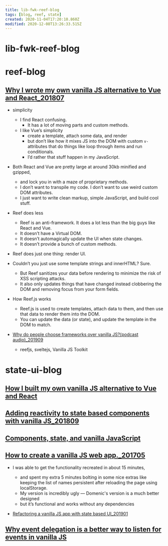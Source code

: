 ```yaml
---
title: lib-fwk-reef-blog
tags: [blog, reef, state]
created: 2020-11-04T17:20:10.860Z
modified: 2020-12-08T13:26:33.515Z
---
```


# lib-fwk-reef-blog

# reef-blog

## [Why I wrote my own vanilla JS alternative to Vue and React_201807](https://gomakethings.com/why-i-wrote-my-own-vanilla-js-alternative-to-vue-and-react/)
- simplicity
  - I find React confusing. 
    - It has a lot of moving parts and custom methods.
  - I like Vue’s simplicity
    - create a template, attach some data, and render
    - but don’t like how it mixes JS into the DOM with custom `v-` attributes that do things like loop through items and run conditionals. 
    - I’d rather that stuff happen in my JavaScript.
- Both React and Vue are pretty large at around 30kb minified and gzipped, 
  - and lock you in with a maze of proprietary methods.
  - I don’t want to transpile my code. I don’t want to use weird custom DOM attributes.
  - I just want to write clean markup, simple JavaScript, and build cool stuff.
- Reef does less
  - Reef is an anti-framework. It does a lot less than the big guys like React and Vue.
  - It doesn’t have a Virtual DOM.
  - It doesn’t automagically update the UI when state changes.
  - It doesn’t provide a bunch of custom methods.
- Reef does just one thing: render UI.
- Couldn’t you just use some template strings and innerHTML? Sure. 
  - But Reef sanitizes your data before rendering to minimize the risk of XSS scripting attacks. 
  - It also only updates things that have changed instead clobbering the DOM and removing focus from your form fields.
- How Reef.js works
  - Reef.js is used to create templates, attach data to them, and then use that data to render them into the DOM. 
  - You can update the data (or state), and update the template in the DOM to match.





- [Why do people choose frameworks over vanilla JS?(podcast audio)_201909](https://vanillajspodcast.com/why-do-people-choose-frameworks-over-vanilla-js/)
  - reefjs, sveltejs, Vanilla JS Toolkit

# state-ui-blog

## [How I built my own vanilla JS alternative to Vue and React](https://gomakethings.com/how-i-built-my-own-vanilla-js-alternative-to-vue-and-react/)

## [Adding reactivity to state based components with vanilla JS_201809](https://gomakethings.com/adding-reactivity-to-state-based-components-with-vanilla-js/)

## [Components, state, and vanilla JavaScript](https://gomakethings.com/components-state-and-vanilla-javascript/)

## [How to create a vanilla JS web app._201705](https://gomakethings.com/who-should-drive-a-vanilla-js-web-app/)

- I was able to get the functionality recreated in about 15 minutes, 
  - and spent my extra 5 minutes bolting in some nice extras like keeping the list of names persistent after reloading the page using localStorage. 
  - My version is incredibly ugly — Domenic's version is a much better designed 
  - but it’s functional and works without any dependencies

- [Refactoring a vanilla JS app with state based UI_201901](https://gomakethings.com/refactoring-a-vanilla-js-app-with-state-based-ui/)

## [Why event delegation is a better way to listen for events in vanilla JS](https://gomakethings.com/why-event-delegation-is-a-better-way-to-listen-for-events-in-vanilla-js/)
